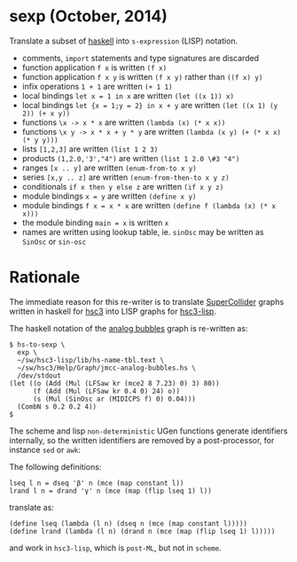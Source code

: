 # sexp (October, 2014)

Translate a subset of [haskell](http://haskell.org) into
`s-expression` (LISP) notation.

- comments, `import` statements and type signatures are discarded
- function application `f x` is written `(f x)`
- function application `f x y` is written `(f x y)` rather than `((f x) y)`
- infix operations `1 + 1` are written `(+ 1 1)`
- local bindings `let x = 1 in x` are written `(let ((x 1)) x)`
- local bindings `let {x = 1;y = 2} in x + y` are written `(let ((x 1) (y 2)) (+ x y))`
- functions `\x -> x * x` are written `(lambda (x) (* x x))`
- functions `\x y -> x * x + y * y` are written `(lambda (x y) (+ (* x x) (* y y)))`
- lists `[1,2,3]` are written `(list 1 2 3)`
- products `(1,2.0,'3',"4")` are written `(list 1 2.0 \#3 "4")`
- ranges `[x .. y]` are written `(enum-from-to x y)`
- series `[x,y .. z]` are written `(enum-from-then-to x y z)`
- conditionals `if x then y else z` are written `(if x y z)`
- module bindings `x = y` are written `(define x y)`
- module bindings `f x = x * x` are written `(define f (lambda (x) (* x x)))`
- the module binding `main = x` is written `x`
- names are written using lookup table, ie. `sinOsc` may be written as `SinOsc` or `sin-osc`

# Rationale

The immediate reason for this re-writer is to translate
[SuperCollider](http://audiosynth.com) graphs written in haskell for
[hsc3](?t=hsc3) into LISP graphs for [hsc3-lisp](?t=hsc3-lisp).

The haskell notation of the
[analog bubbles](?t=hsc3&e=Help/Graph/jmcc-analog-bubbles.hs) graph
is re-written as:

~~~~
$ hs-to-sexp \
  exp \
  ~/sw/hsc3-lisp/lib/hs-name-tbl.text \
  ~/sw/hsc3/Help/Graph/jmcc-analog-bubbles.hs \
  /dev/stdout
(let ((o (Add (Mul (LFSaw kr (mce2 8 7.23) 0) 3) 80))
      (f (Add (Mul (LFSaw kr 0.4 0) 24) o))
      (s (Mul (SinOsc ar (MIDICPS f) 0) 0.04)))
  (CombN s 0.2 0.2 4))
$
~~~~

The scheme and lisp `non-deterministic` UGen functions generate
identifiers internally, so the written identifiers are removed by a
post-processor, for instance `sed` or `awk`:

The following definitions:

~~~~
lseq l n = dseq 'β' n (mce (map constant l))
lrand l n = drand 'γ' n (mce (map (flip lseq 1) l))
~~~~

translate as:

~~~~
(define lseq (lambda (l n) (dseq n (mce (map constant l)))))
(define lrand (lambda (l n) (drand n (mce (map (flip lseq 1) l)))))
~~~~

and work in `hsc3-lisp`, which is `post-ML`, but not in `scheme`.
